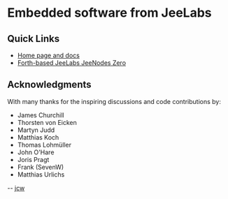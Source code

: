Embedded software from JeeLabs
==============================

Quick Links
-----------

* [Home page and docs](http://embello.jeelabs.org/)
* [Forth-based JeeLabs JeeNodes Zero](./explore/1608-forth)

Acknowledgments
---------------

With many thanks for the inspiring discussions and code contributions by:

* James Churchill
* Thorsten von Eicken
* Martyn Judd
* Matthias Koch
* Thomas Lohmüller
* John O'Hare
* Joris Pragt
* Frank (SevenW)
* Matthias Urlichs

-- [jcw](http://jeelabs.org/about/)
